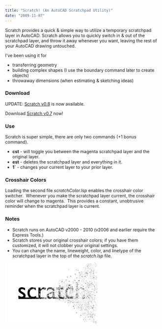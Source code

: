 ```yaml
---
title: "Scratch! (An AutoCAD Scratchpad Utility)"
date: "2009-11-07"
---
```


Scratch provides a quick & simple way to utilize a temporary scratchpad layer in AutoCAD. Scratch allows you to quickly switch in & out of the scratchpad layer, and throw it away whenever you want, leaving the rest of your AutoCAD drawing untouched.

I've been using it for

- transferring geometry
- building complex shapes (I use the boundary command later to create objects)
- throwaway dimensions (when estimating & sketching ideas)

### Download

UPDATE: [Scratch v0.8](http://scenic-shop.com/wp/2010/02/scratch-v0-8-released/) is now available.

Download [Scratch v0.7](http://scenic-shop.com/files/cad/scratch0.7.zip) now!

### Use

Scratch is super simple, there are only two commands (+1 bonus command).

* **cst** - will toggle you between the magenta scratchpad layer and the original layer.
* **est** - deletes the scratchpad layer and everything in it.
* **1\`** - changes your current layer to your prior layer.

### Crosshair Colors

Loading the second file _scratchColor.lsp_ enables the crosshair color switcher.  Whenever you make the scratchpad layer current, the crosshair color will change to magenta.  This provides a constant, unobtrusive reminder when the scratchpad layer is current.

### Notes

- Scratch runs on AutoCAD v2000 - 2010 (v2006 and earlier require the Express Tools.)
- Scratch stores your original crosshair colors; if you have them customized, it will not clobber your original settings.
- You can change the name, lineweight, color, and linetype of the scratchpad layer in the top of the _scratch.lsp_ file.

[![scratch](images/scratch.png "scratch")](http://scenic-shop.com/wp/wp-content/uploads/2009/11/scratch.png)